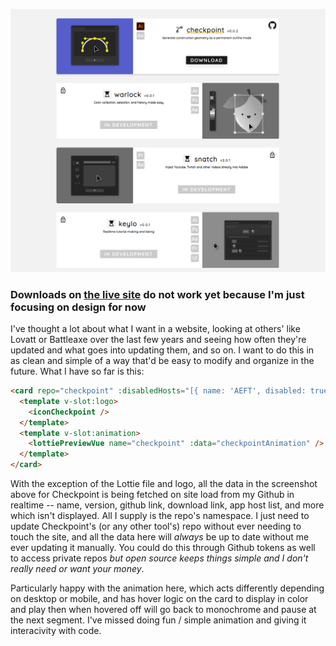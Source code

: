 ![](./public/tools-preview.png)

### Downloads on [the live site](https://inventsable.cc) do not work yet because I'm just focusing on design for now

I've thought a lot about what I want in a website, looking at others' like Lovatt or Battleaxe over the last few years and seeing how often they're updated and what goes into updating them, and so on. I want to do this in as clean and simple of a way that'd be easy to modify and organize in the future. What I have so far is this:

```html
<card repo="checkpoint" :disabledHosts="[{ name: 'AEFT', disabled: true }]">
  <template v-slot:logo>
    <iconCheckpoint />
  </template>
  <template v-slot:animation>
    <lottiePreviewVue name="checkpoint" :data="checkpointAnimation" />
  </template>
</card>
```

With the exception of the Lottie file and logo, all the data in the screenshot above for Checkpoint is being fetched on site load from my Github in realtime -- name, version, github link, download link, app host list, and more which isn't displayed. All I supply is the repo's namespace. I just need to update Checkpoint's (or any other tool's) repo without ever needing to touch the site, and all the data here will _always_ be up to date without me ever updating it manually. You could do this through Github tokens as well to access private repos _but open source keeps things simple and I don't really need or want your money_.

Particularly happy with the animation here, which acts differently depending on desktop or mobile, and has hover logic on the card to display in color and play then when hovered off will go back to monochrome and pause at the next segment. I've missed doing fun / simple animation and giving it interacivity with code.
